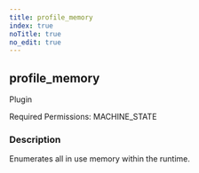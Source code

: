 ```yaml
---
title: profile_memory
index: true
noTitle: true
no_edit: true
---
```




<div class="vql_item"></div>


## profile_memory
<span class='vql_type label label-warning pull-right page-header'>Plugin</span>


Required Permissions: 
<span class="linkcolour label label-success">MACHINE_STATE</span>

### Description

Enumerates all in use memory within the runtime.

